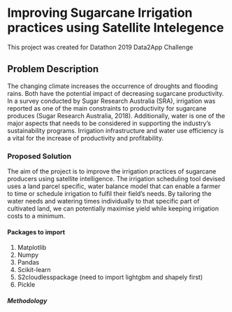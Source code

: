 # Improving Sugarcane Irrigation practices using Satellite Intelegence
This project was created for Datathon 2019 Data2App Challenge

## Problem Description
The changing climate increases the occurrence of droughts and flooding rains. Both have the potential impact of
decreasing sugarcane productivity. In a survey conducted by Sugar Research Australia (SRA), irrigation
was reported as one of the main constraints to productivity for sugarcane produces (Sugar Research
Australia, 2018). Additionally, water is one of the major aspects that needs to be considered in
supporting the industry’s sustainability programs. Irrigation infrastructure and water use efficiency is
a vital for the increase of productivity and profitability.

### Proposed Solution
The aim of the project is to improve the irrigation practices of sugarcane producers using satellite
intelligence. The irrigation scheduling tool devised uses a land parcel specific, water balance model that can enable
a farmer to time or schedule irrigation to fulfil their field’s needs. By tailoring the water needs and
watering times individually to that specific part of cultivated land, we can potentially maximise yield
while keeping irrigation costs to a minimum.

#### Packages to import
1. Matplotlib
2. Numpy
3. Pandas
4. Scikit-learn
5. S2cloudlesspackage (need to import lightgbm and shapely first)
6. Pickle

##### Methodology 

